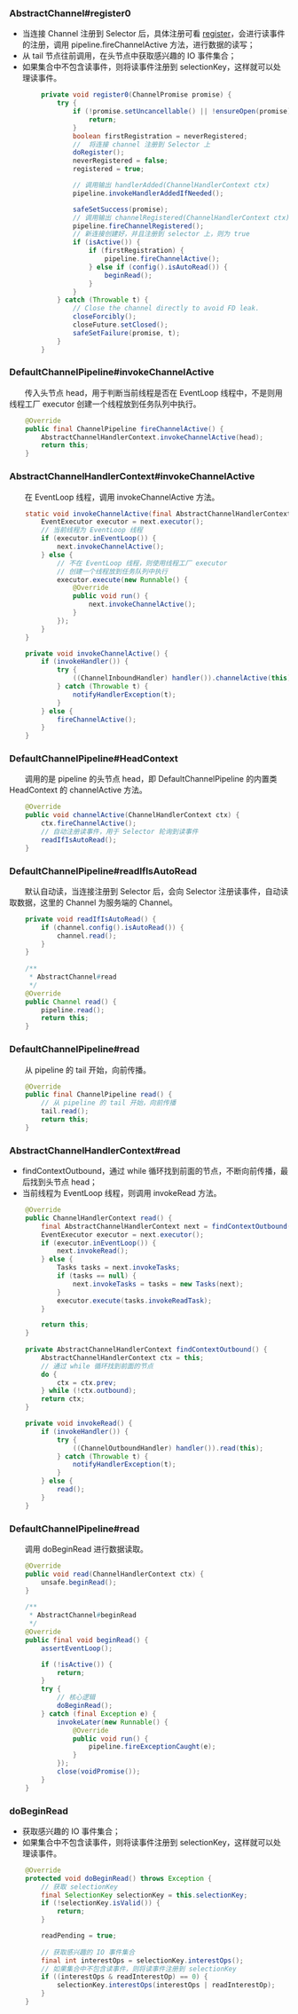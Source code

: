 ### AbstractChannel#register0

- 当连接 Channel 注册到 Selector 后，具体注册可看 [register](https://github.com/martin-1992/Netty-Notes/blob/master/Netty%20%E6%9C%8D%E5%8A%A1%E7%AB%AF%E5%90%AF%E5%8A%A8%E8%BF%87%E7%A8%8B/register.md)，会进行读事件的注册，调用 pipeline.fireChannelActive 方法，进行数据的读写；
- 从 tail 节点往前调用，在头节点中获取感兴趣的 IO 事件集合；
- 如果集合中不包含读事件，则将读事件注册到 selectionKey，这样就可以处理读事件。

```java
        private void register0(ChannelPromise promise) {
            try {
                if (!promise.setUncancellable() || !ensureOpen(promise)) {
                    return;
                }
                boolean firstRegistration = neverRegistered;
                //  将连接 channel 注册到 Selector 上
                doRegister();
                neverRegistered = false;
                registered = true;

                // 调用输出 handlerAdded(ChannelHandlerContext ctx)
                pipeline.invokeHandlerAddedIfNeeded();

                safeSetSuccess(promise);
                // 调用输出 channelRegistered(ChannelHandlerContext ctx)
                pipeline.fireChannelRegistered();
                // 新连接创建好，并且注册到 selector 上，则为 true
                if (isActive()) {
                    if (firstRegistration) {
                        pipeline.fireChannelActive();
                    } else if (config().isAutoRead()) {
                        beginRead();
                    }
                }
            } catch (Throwable t) {
                // Close the channel directly to avoid FD leak.
                closeForcibly();
                closeFuture.setClosed();
                safeSetFailure(promise, t);
            }
        }
```

### DefaultChannelPipeline#invokeChannelActive
　　传入头节点 head，用于判断当前线程是否在 EventLoop 线程中，不是则用线程工厂 executor 创建一个线程放到任务队列中执行。

```java
    @Override
    public final ChannelPipeline fireChannelActive() {
        AbstractChannelHandlerContext.invokeChannelActive(head);
        return this;
    }
```

### AbstractChannelHandlerContext#invokeChannelActive
　　在 EventLoop 线程，调用 invokeChannelActive 方法。

```java
    static void invokeChannelActive(final AbstractChannelHandlerContext next) {
        EventExecutor executor = next.executor();
        // 当前线程为 EventLoop 线程
        if (executor.inEventLoop()) {
            next.invokeChannelActive();
        } else {
            // 不在 EventLoop 线程，则使用线程工厂 executor
            // 创建一个线程放到任务队列中执行
            executor.execute(new Runnable() {
                @Override
                public void run() {
                    next.invokeChannelActive();
                }
            });
        }
    }

    private void invokeChannelActive() {
        if (invokeHandler()) {
            try {
                ((ChannelInboundHandler) handler()).channelActive(this);
            } catch (Throwable t) {
                notifyHandlerException(t);
            }
        } else {
            fireChannelActive();
        }
    }
```

### DefaultChannelPipeline#HeadContext
　　调用的是 pipeline 的头节点 head，即 DefaultChannelPipeline 的内置类 HeadContext 的 channelActive 方法。

```java
    @Override
    public void channelActive(ChannelHandlerContext ctx) {
        ctx.fireChannelActive();
        // 自动注册读事件，用于 Selector 轮询到读事件
        readIfIsAutoRead();
    }
```

### DefaultChannelPipeline#readIfIsAutoRead
　　默认自动读，当连接注册到 Selector 后，会向 Selector 注册读事件，自动读取数据，这里的 Channel 为服务端的 Channel。

```java
    private void readIfIsAutoRead() {
        if (channel.config().isAutoRead()) {
            channel.read();
        }
    }
    
    /**
     * AbstractChannel#read
     */
    @Override
    public Channel read() {
        pipeline.read();
        return this;
    }
```

### DefaultChannelPipeline#read
　　从 pipeline 的 tail 开始，向前传播。

```java
    @Override
    public final ChannelPipeline read() {
        // 从 pipeline 的 tail 开始，向前传播
        tail.read();
        return this;
    }
```

### AbstractChannelHandlerContext#read

- findContextOutbound，通过 while 循环找到前面的节点，不断向前传播，最后找到头节点 head；
- 当前线程为 EventLoop 线程，则调用 invokeRead 方法。

```java
    @Override
    public ChannelHandlerContext read() {
        final AbstractChannelHandlerContext next = findContextOutbound();
        EventExecutor executor = next.executor();
        if (executor.inEventLoop()) {
            next.invokeRead();
        } else {
            Tasks tasks = next.invokeTasks;
            if (tasks == null) {
                next.invokeTasks = tasks = new Tasks(next);
            }
            executor.execute(tasks.invokeReadTask);
        }

        return this;
    }
    
    private AbstractChannelHandlerContext findContextOutbound() {
        AbstractChannelHandlerContext ctx = this;
        // 通过 while 循环找到前面的节点
        do {
            ctx = ctx.prev;
        } while (!ctx.outbound);
        return ctx;
    }

    private void invokeRead() {
        if (invokeHandler()) {
            try {
                ((ChannelOutboundHandler) handler()).read(this);
            } catch (Throwable t) {
                notifyHandlerException(t);
            }
        } else {
            read();
        }
    }
```

### DefaultChannelPipeline#read
　　调用 doBeginRead 进行数据读取。

```java
    @Override
    public void read(ChannelHandlerContext ctx) {
        unsafe.beginRead();
    }
    
    /**
     * AbstractChannel#beginRead
     */
    @Override
    public final void beginRead() {
        assertEventLoop();

        if (!isActive()) {
            return;
        }
        try {
            // 核心逻辑
            doBeginRead();
        } catch (final Exception e) {
            invokeLater(new Runnable() {
                @Override
                public void run() {
                    pipeline.fireExceptionCaught(e);
                }
            });
            close(voidPromise());
        }
    }
```

### doBeginRead

- 获取感兴趣的 IO 事件集合；
- 如果集合中不包含读事件，则将读事件注册到 selectionKey，这样就可以处理读事件。

```java
    @Override
    protected void doBeginRead() throws Exception {
        // 获取 selectionKey
        final SelectionKey selectionKey = this.selectionKey;
        if (!selectionKey.isValid()) {
            return;
        }

        readPending = true;
        
        // 获取感兴趣的 IO 事件集合
        final int interestOps = selectionKey.interestOps();
        // 如果集合中不包含读事件，则将读事件注册到 selectionKey
        if ((interestOps & readInterestOp) == 0) {
            selectionKey.interestOps(interestOps | readInterestOp);
        }
    }
```
